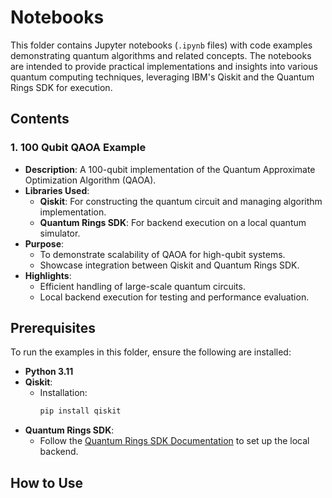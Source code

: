 # Notebooks

This folder contains Jupyter notebooks (`.ipynb` files) with code examples demonstrating quantum algorithms and related concepts. The notebooks are intended to provide practical implementations and insights into various quantum computing techniques, leveraging IBM's Qiskit and the Quantum Rings SDK for execution.

## Contents

### 1. **100 Qubit QAOA Example**
   - **Description**: A 100-qubit implementation of the Quantum Approximate Optimization Algorithm (QAOA).
   - **Libraries Used**:
     - **Qiskit**: For constructing the quantum circuit and managing algorithm implementation.
     - **Quantum Rings SDK**: For backend execution on a local quantum simulator.
   - **Purpose**:
     - To demonstrate scalability of QAOA for high-qubit systems.
     - Showcase integration between Qiskit and Quantum Rings SDK.
   - **Highlights**:
     - Efficient handling of large-scale quantum circuits.
     - Local backend execution for testing and performance evaluation.

## Prerequisites

To run the examples in this folder, ensure the following are installed:

- **Python 3.11**
- **Qiskit**:
  - Installation:
    ```bash
    pip install qiskit
    ```
- **Quantum Rings SDK**:
  - Follow the [Quantum Rings SDK Documentation](#) to set up the local backend.

## How to Use


